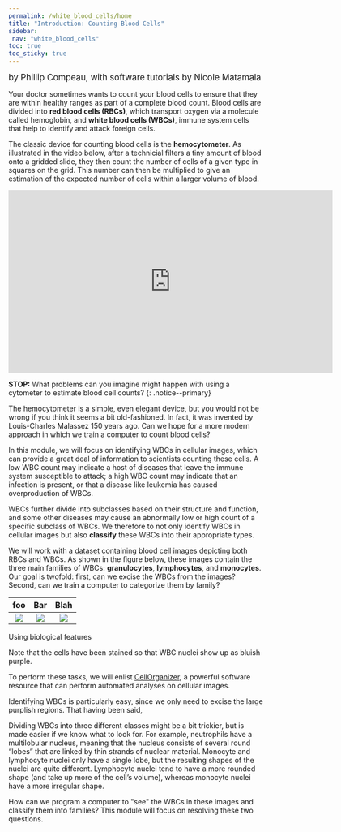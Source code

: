 ```yaml
---
permalink: /white_blood_cells/home
title: "Introduction: Counting Blood Cells"
sidebar:
 nav: "white_blood_cells"
toc: true
toc_sticky: true
---
```


<span style="font-size:larger;">by Phillip Compeau, with software tutorials by Nicole Matamala</span>

Your doctor sometimes wants to count your blood cells to ensure that they are within healthy ranges as part of a complete blood count. Blood cells are divided into **red blood cells (RBCs)**, which transport oxygen via a molecule called hemoglobin, and **white blood cells (WBCs)**, immune system cells that help to identify and attack foreign cells.

The classic device for counting blood cells is the **hemocytometer**. As illustrated in the video below, after a technicial filters a tiny amount of blood onto a gridded slide, they then count the number of cells of a given type in squares on the grid. This number can then be multiplied to give an estimation of the expected number of cells within a larger volume of blood.

<iframe width="640" height="360" src="https://www.youtube-nocookie.com/embed/pP0xERLUhyc#t=1m24s" frameborder="0" allowfullscreen></iframe>

**STOP:** What problems can you imagine might happen with using a cytometer to estimate blood cell counts?
{: .notice--primary}

The hemocytometer is a simple, even elegant device, but you would not be wrong if you think it seems a bit old-fashioned. In fact, it was invented by Louis-Charles Malassez 150 years ago. Can we hope for a more modern approach in which we train a computer to count blood cells?

In this module, we will focus on identifying WBCs in cellular images, which can provide a great deal of information to scientists counting these cells. A low WBC count may indicate a host of diseases that leave the immune system susceptible to attack; a high WBC count may indicate that an infection is present, or that a disease like leukemia has caused overproduction of WBCs.

WBCs further divide into subclasses based on their structure and function, and some other diseases may cause an abnormally low or high count of a specific subclass of WBCs. We therefore to not only identify WBCs in cellular images but also **classify** these WBCs into their appropriate types.

We will work with a <a href="https://github.com/Shenggan/BCCD_Dataset" target="_blank">dataset</a> containing blood cell images depicting both RBCs and WBCs. As shown in the figure below, these images contain the three main families of WBCs: **granulocytes**, **lymphocytes**, and **monocytes**.  Our goal is twofold: first, can we excise the WBCs from the images? Second, can we train a computer to categorize them by family?




| foo             |  Bar | Blah |
:-------------------------:|:-------------------------:|:-------------------------:
![](../assets/images/neutrophil.png)  |  ![](../assets/images/monocyte.png)   |  ![](../assets/images/granulocyte.png)

Using biological features

Note that the cells have been stained so that WBC nuclei show up as bluish purple.

To perform these tasks, we will enlist <a href="http://www.cellorganizer.org" target="_blank">CellOrganizer</a>, a powerful software resource that can perform automated analyses on cellular images.

Identifying WBCs is particularly easy, since we only need to excise the large purplish regions. That having been said,

Dividing WBCs into three different classes might be a bit trickier, but is made easier if we know what to look for. For example, neutrophils have a multilobular nucleus, meaning that the nucleus consists of several round “lobes” that are linked by thin strands of nuclear material. Monocyte and lymphocyte nuclei only have a single lobe, but the resulting shapes of the nuclei are quite different. Lymphocyte nuclei tend to have a more rounded shape (and take up more of the cell’s volume), whereas monocyte nuclei have a more irregular shape.

How can we program a computer to "see" the WBCs in these images and classify them into families? This module will focus on resolving these two questions.
